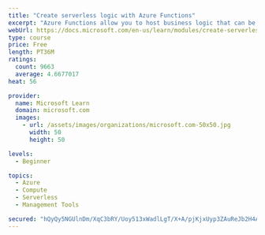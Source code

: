 ```yaml
---
title: "Create serverless logic with Azure Functions"
excerpt: "Azure Functions allow you to host business logic that can be executed without managing or provisioning server infrastructure"
webUrl: https://docs.microsoft.com/en-us/learn/modules/create-serverless-logic-with-azure-functions/
type: course
price: Free
length: PT36M
ratings:
  count: 9663
  average: 4.6677017
heat: 56

provider:
  name: Microsoft Learn
  domain: microsoft.com
  images:
    - url: /assets/images/organizations/microsoft.com-50x50.jpg
      width: 50
      height: 50

levels:
  - Beginner

topics:
  - Azure
  - Compute
  - Serverless
  - Management Tools

secured: "hQyQy5NGUlnDm/XqC3bRY/Uoy513xWadlLgT/X+A/pjKjxUyp3ZAuReJb2H4AV1zP0Uv/SSymO/norzJdLtOcHMOVG9PmsJkQRhkCR307XJqKTs+ipuNrXeViyon3xqRit9622Vg7w7WQ5zpWS2G9mellSBx3QDTIumEgO2l5EuWCTv8HwhkYX0MpH5GvSSEhYgB4xbM4LdTUp9DzoNBv12lttvRIC2mpO9J5ulKYCWk5pkrC81Fq5Fn9UvOgZF7j98w7EkpYrsb5snL2sT8t8Py4IdZfilSx24QJXRS0jLkLqU+eQdTALwmZgaTr2mEamfFjer9YZUBk6dpXzdGemSmgpjcYo/ccKTkhJQyL6PJ/tPYPbikKoGsd9jsZ2VH7z/wcUsiL7/+zSXO0rKZLgtKnY3VBEAoHBrP94fSkUI=;ZgbYnZX73CQBpk6Mf7+u8g=="
---
```


